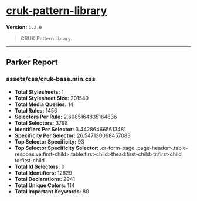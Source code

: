 # [cruk-pattern-library]( https://github.com/CRUKorg/cruk-pattern-library )

**Version:** `1.2.0`

> CRUK Pattern library.

* * *

## Parker Report

### assets/css/cruk-base.min.css

- **Total Stylesheets:** 1
- **Total Stylesheet Size:** 201540
- **Total Media Queries:** 14
- **Total Rules:** 1456
- **Selectors Per Rule:** 2.6085164835164836
- **Total Selectors:** 3798
- **Identifiers Per Selector:** 3.442864665613481
- **Specificity Per Selector:** 26.547130068457083
- **Top Selector Specificity:** 93
- **Top Selector Specificity Selector:** .cr-form-page .page-header>.table-responsive:first-child>.table:first-child>thead:first-child>tr:first-child td:first-child
- **Total Id Selectors:** 0
- **Total Identifiers:** 12629
- **Total Declarations:** 2941
- **Total Unique Colors:** 114
- **Total Important Keywords:** 80
